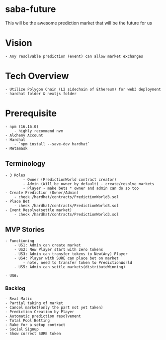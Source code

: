 # saba-future
This will be the awesome prediction market that will be the future for us

# Vision
    - Any resolvable prediction (event) can allow market exchanges

# Tech Overview
    - Utilize Polygon Chain (L2 sidechain of Ethereum) for web3 deployment
    - hardhat folder & nextjs folder

# Prerequisite
    - npm (16.16.0)
        - highly recommend nvm
    - Alchemy Account
    - Hardhat
        - `npm install --save-dev hardhat`
    - Metamask

## Terminology
    - 3 Roles
            - Owner (PredictionWorld contract creator)
            - Admin (Will be owner by default) - create/resolve markets
            - Player - make bets * owner and admin can do so too
    - Create Prediction (Owner/Admin)
        - check /hardhat/contracts/PredictionWorld3.sol
    - Place Bet
        - check /hardhat/contracts/PredictionWorld3.sol
    - Event Resolve(settle market)
        - check /hardhat/contracts/PredictionWorld3.sol

## MVP Stories
    - Functioning
        - US1: Admin can create market
        - US2: New Player start with zero tokens
        - US3: Admin can transfer tokens to New(Any) Player
        - US4: Player with SURE can place bet on market
            - note, need to transfer token to PredictionWorld
        - US5: Admin can settle markets(distributeWinning)

    - US6: 

### Backlog
    - Real Matic
    - Partial taking of market
    - Cancel market(only the part not yet taken)
    - Prediction Creation by Player
    - Automatic prediction resolvement
    - Total Pool Betting
    - Rake for a setup contract
    - Social Signup
    - Show correct SURE token